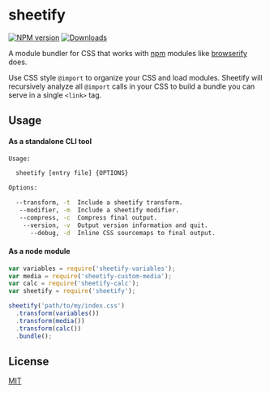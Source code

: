 # sheetify #
[![NPM version][npm-image]][npm-url]
[![Downloads][downloads-image]][downloads-url]

A module bundler for CSS that works with [npm](http://npmjs.org/) modules
like [browserify](http://browserify.org/) does.

Use CSS style `@import` to organize your CSS and load
modules. Sheetify will recursively analyze all `@import` calls in your CSS to
build a bundle you can serve in a single `<link>` tag.

## Usage
#### As a standalone CLI tool
``` bash
Usage:

  sheetify [entry file] {OPTIONS}

Options:

  --transform, -t  Include a sheetify transform.
   --modifier, -m  Include a sheetify modifier.
   --compress, -c  Compress final output.
    --version, -v  Output version information and quit.
      --debug, -d  Inline CSS sourcemaps to final output.
```

#### As a node module
```js
var variables = require('sheetify-variables');
var media = require('sheetify-custom-media');
var calc = require('sheetify-calc');
var sheetify = require('sheetify');

sheetify('path/to/my/index.css')
  .transform(variables())
  .transform(media())
  .transform(calc())
  .bundle();
```

## License
[MIT](https://tldrlegal.com/license/mit-license)

[npm-image]: https://img.shields.io/npm/v/sheetify.svg?style=flat-square
[npm-url]: https://npmjs.org/package/sheetify
[downloads-image]: http://img.shields.io/npm/dm/sheetify.svg?style=flat-square
[downloads-url]: https://npmjs.org/package/sheetify
